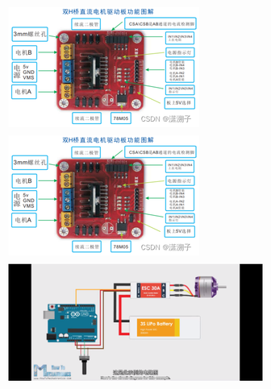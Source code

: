 ![sd](photo/L298N.png)

![sds](https://github.com/minggong6/note/blob/7918a36ac18fe1c03c936c902ab6f78deb245d1c/photo/L298N.png)

![接线示例](https://github.com/Daiwenjun/star/blob/main/photo/a9ca091e97fe2706314017ded4dc0200.png)



